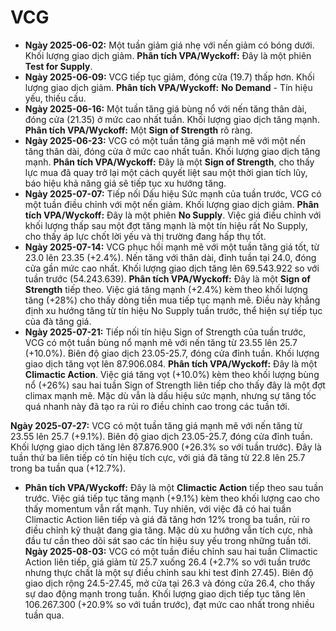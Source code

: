 # VCG

- **Ngày 2025-06-02:** Một tuần giảm giá nhẹ với nến giảm có bóng dưới. Khối lượng giao dịch giảm. **Phân tích VPA/Wyckoff:** Đây là một phiên **Test for Supply**.
- **Ngày 2025-06-09:** VCG tiếp tục giảm, đóng cửa (19.7) thấp hơn. Khối lượng giao dịch giảm. **Phân tích VPA/Wyckoff:** **No Demand** - Tín hiệu yếu, thiếu cầu.
- **Ngày 2025-06-16:** Một tuần tăng giá bùng nổ với nến tăng thân dài, đóng cửa (21.35) ở mức cao nhất tuần. Khối lượng giao dịch tăng mạnh. **Phân tích VPA/Wyckoff:** Một **Sign of Strength** rõ ràng.
- **Ngày 2025-06-23:** VCG có một tuần tăng giá mạnh mẽ với một nến tăng thân dài, đóng cửa ở mức cao nhất tuần. Khối lượng giao dịch tăng mạnh. **Phân tích VPA/Wyckoff:** Đây là một **Sign of Strength**, cho thấy lực mua đã quay trở lại một cách quyết liệt sau một thời gian tích lũy, báo hiệu khả năng giá sẽ tiếp tục xu hướng tăng.
- **Ngày 2025-07-07:** Tiếp nối Dấu hiệu Sức mạnh của tuần trước, VCG có một tuần điều chỉnh với một nến giảm. Khối lượng giao dịch giảm. **Phân tích VPA/Wyckoff:** Đây là một phiên **No Supply**. Việc giá điều chỉnh với khối lượng thấp sau một đợt tăng mạnh là một tín hiệu rất No Supply, cho thấy áp lực chốt lời yếu và thị trường đang hấp thụ tốt.
- **Ngày 2025-07-14:** VCG phục hồi mạnh mẽ với một tuần tăng giá tốt, từ 23.0 lên 23.35 (+2.4%). Nến tăng với thân dài, đỉnh tuần tại 24.0, đóng cửa gần mức cao nhất. Khối lượng giao dịch tăng lên 69.543.922 so với tuần trước (54.243.639). **Phân tích VPA/Wyckoff:** Đây là một **Sign of Strength** tiếp theo. Việc giá tăng mạnh (+2.4%) kèm theo khối lượng tăng (+28%) cho thấy dòng tiền mua tiếp tục mạnh mẽ. Điều này khẳng định xu hướng tăng từ tín hiệu No Supply tuần trước, thể hiện sự tiếp tục của đà tăng giá.
- **Ngày 2025-07-21:** Tiếp nối tín hiệu Sign of Strength của tuần trước, VCG có một tuần bùng nổ mạnh mẽ với nến tăng từ 23.55 lên 25.7 (+10.0%). Biên độ giao dịch 23.05-25.7, đóng cửa đỉnh tuần. Khối lượng giao dịch tăng vọt lên 87.906.084. **Phân tích VPA/Wyckoff:** Đây là một **Climactic Action**. Việc giá tăng vọt (+10.0%) kèm theo khối lượng bùng nổ (+26%) sau hai tuần Sign of Strength liên tiếp cho thấy đây là một đợt climax mạnh mẽ. Mặc dù vẫn là dấu hiệu sức mạnh, nhưng sự tăng tốc quá nhanh này đã tạo ra rủi ro điều chỉnh cao trong các tuần tới.


**Ngày 2025-07-27:** VCG có một tuần tăng giá mạnh mẽ với nến tăng từ 23.55 lên 25.7 (+9.1%). Biên độ giao dịch 23.05-25.7, đóng cửa đỉnh tuần. Khối lượng giao dịch tăng lên 87.876.900 (+26.3% so với tuần trước). Đây là tuần thứ ba liên tiếp có tín hiệu tích cực, với giá đã tăng từ 22.8 lên 25.7 trong ba tuần qua (+12.7%).

- **Phân tích VPA/Wyckoff:** Đây là một **Climactic Action** tiếp theo sau tuần trước. Việc giá tiếp tục tăng mạnh (+9.1%) kèm theo khối lượng cao cho thấy momentum vẫn rất mạnh. Tuy nhiên, với việc đã có hai tuần Climactic Action liên tiếp và giá đã tăng hơn 12% trong ba tuần, rủi ro điều chỉnh kỹ thuật đang gia tăng. Mặc dù xu hướng vẫn tích cực, nhà đầu tư cần theo dõi sát sao các tín hiệu suy yếu trong những tuần tới.
**Ngày 2025-08-03:** VCG có một tuần điều chỉnh sau hai tuần Climactic Action liên tiếp, giá giảm từ 25.7 xuống 26.4 (+2.7% so với tuần trước nhưng thực chất là một sự điều chỉnh sau khi test đỉnh 27.45). Biên độ giao dịch rộng 24.5-27.45, mở cửa tại 26.3 và đóng cửa 26.4, cho thấy sự dao động mạnh trong tuần. Khối lượng giao dịch tiếp tục tăng lên 106.267.300 (+20.9% so với tuần trước), đạt mức cao nhất trong nhiều tuần qua.
